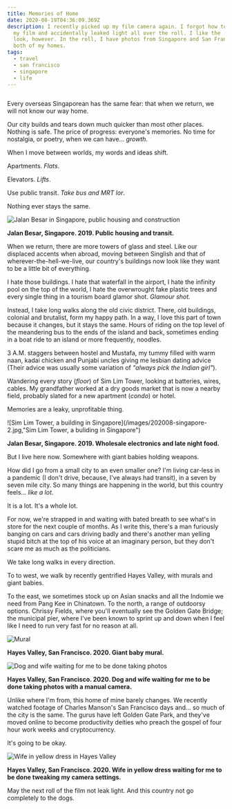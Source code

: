 ```yaml
---
title: Memories of Home
date: 2020-08-19T04:36:09.369Z
description: I recently picked up my film camera again. I forgot how to rewind
  my film and accidentally leaked light all over the roll. I like the 'spoiled'
  look, however. In the roll, I have photos from Singapore and San Francisco,
  both of my homes.
tags:
  - travel
  - san francisco
  - singapore
  - life
---
```

![]()

Every overseas Singaporean has the same fear: that when we return, we will not know our way home.

Our city builds and tears down much quicker than most other places. Nothing is safe. The price of progress: everyone's memories. No time for nostalgia, or poetry, when we can have... *growth*.

When I move between worlds, my words and ideas shift. 

Apartments. *Flats*.

Elevators. *Lifts*.

Use public transit. *Take bus and MRT lor*.

Nothing ever stays the same.

![Jalan Besar in Singapore, public housing and construction](/images/202008-singapore-1.jpg "Jalan Besar in Singapore, public housing and construction")

**Jalan Besar, Singapore. 2019. Public housing and transit.**

When we return, there are more towers of glass and steel. Like our displaced accents when abroad, moving between Singlish and that of wherever-the-hell-we-live, our country's buildings now look like they want to be a little bit of everything. 

I hate those buildings. I hate that waterfall in the airport, I hate the infinity pool on the top of the world, I hate the overwrought fake plastic trees and every single thing in a tourism board glamor shot. *Glamour shot.*

Instead, I take long walks along the old civic district. There, old buildings, colonial and brutalist, form my happy path. In a way, I love this part of town because it changes, but it stays the same. Hours of riding on the top level of the meandering bus to the ends of the island and back, sometimes ending in a boat ride to an island or more frequently, noodles.

3 A.M. staggers between hostel and Mustafa, my tummy filled with warm naan, kadai chicken and Punjabi uncles giving me lesbian dating advice (Their advice was usually some variation of *"always pick the Indian girl"*).

Wandering every story (*floor*) of Sim Lim Tower, looking at batteries, wires, cables. My grandfather worked at a dry goods market that is now a nearby field, probably slated for a new apartment (*condo*) or hotel.

Memories are a leaky, unprofitable thing.

![Sim Lim Tower, a building in Singapore](/images/202008-singapore-2.jpg,"Sim Lim Tower, a buliding in Singapore")

**Jalan Besar, Singapore. 2019. Wholesale electronics and late night food.**

But I live here now. Somewhere with giant babies holding weapons. 

How did I go from a small city to an even smaller one? I'm living car-less in a pandemic (I don't drive, because, I've always had transit), in a seven by seven mile city.  So many things are happening in the world, but this country feels... *like a lot*.

It is a lot. It's a whole lot.

For now, we're strapped in and waiting with bated breath to see what's in store for the next couple of months. As I write this, there's a man furiously banging on cars and cars driving badly and there's another man yelling stupid bitch at the top of his voice at an imaginary person, but they don't scare me as much as the politicians. 

We take long walks in every direction.

To to west, we walk by recently gentrified Hayes Valley, with murals and giant babies.

To the east, we sometimes stock up on Asian snacks and all the Indomie we need from Pang Kee in Chinatown. To the north, a range of outdoorsy options. Chrissy Fields, where you'll eventually see the Golden Gate Bridge; the municipal pier, where I've been known to sprint up and down when I feel like I need to run very fast for no reason at all. 

![Mural](/images/202008-baby.jpg "Mural in Hayes Valley, San Francisco. Baby holding a weapon art.")

**Hayes Valley, San Francisco. 2020. Giant baby mural.**

![Dog and wife waiting for me to be done taking photos](/images/202008-dogwaiting.jpg "Dog and wife waiting for me to be done taking photos")

**Hayes Valley, San Francisco. 2020. Dog and wife waiting for me to be done taking photos with a manual camera.**

Unlike where I'm from, this home of mine barely changes. We recently watched footage of Charles Manson's San Francisco days and... so much of the city is the same. The gurus have left Golden Gate Park, and they've moved online to become productivity deities who preach the gospel of four hour work weeks and cryptocurrency.

It's going to be okay.

![Wife in yellow dress in Hayes Valley](/images/202008-wifewaiting.jpg "Wife in yellow dress in Hayes Valley")

**Hayes Valley, San Francisco. 2020. Wife in yellow dress waiting for me to be done tweaking my camera settings.**

May the next roll of the film not leak light. And this country not go completely to the dogs.

